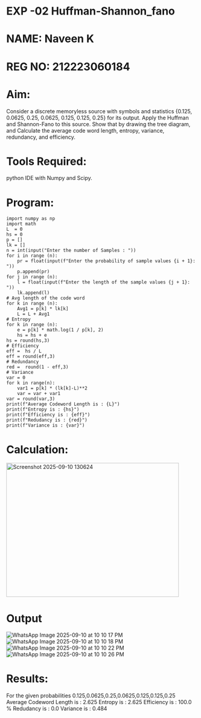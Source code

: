 
# EXP -02 Huffman-Shannon_fano
# NAME: Naveen K
# REG NO: 212223060184
# Aim:
Consider a discrete memoryless source with symbols and statistics {0.125, 0.0625, 0.25, 0.0625, 0.125, 0.125, 0.25} for its output. 
Apply the Huffman and Shannon-Fano to this source. 
Show that by drawing the tree diagram, and 
Calculate the average code word length, entropy, variance, redundancy, and efficiency.
# Tools Required:
python IDE with Numpy and Scipy.
# Program:
```
import numpy as np
import math 
L  = 0
hs = 0
p = []
lk = []
n = int(input("Enter the number of Samples : "))
for i in range (n): 
    pr = float(input(f"Enter the probability of sample values {i + 1}: "))  
    p.append(pr)
for j in range (n): 
    l = float(input(f"Enter the length of the sample values {j + 1}: "))  
    lk.append(l)
# Avg length of the code word
for k in range (n):
    Avg1 = p[k] * lk[k]
    L = L + Avg1
# Entropy
for k in range (n):
    e = p[k] * math.log(1 / p[k], 2)
    hs = hs + e
hs = round(hs,3)
# Efficiency
eff =  hs / L
eff = round(eff,3)
# Redundancy 
red =  round(1 - eff,3) 
# Variance
var = 0
for k in range(n):
    var1 = p[k] * (lk[k]-L)**2
    var = var + var1
var = round(var,3)
print(f"Average Codeword Length is : {L}")
print(f"Entropy is : {hs}")
print(f"Efficiency is : {eff}")
print(f"Redudancy is : {red}")
print(f"Variance is : {var}") 
```
# Calculation:

<img width="457" height="354" alt="Screenshot 2025-09-10 130624" src="https://github.com/user-attachments/assets/30aaccd7-81b2-400b-9755-853ae9b0e9ae" />

# Output

![WhatsApp Image 2025-09-10 at 10 10 17 PM](https://github.com/user-attachments/assets/b1ef0c10-d9ed-40e2-91ca-71842e333fe2)
![WhatsApp Image 2025-09-10 at 10 10 18 PM](https://github.com/user-attachments/assets/061ef0ee-5e1f-4f74-ab7a-6768237a1197)
![WhatsApp Image 2025-09-10 at 10 10 22 PM](https://github.com/user-attachments/assets/ce4ad2bd-8b3a-4c39-acdb-b613b7056f83)
![WhatsApp Image 2025-09-10 at 10 10 26 PM](https://github.com/user-attachments/assets/a06e5f20-ba53-4927-be75-e6c4ff4aa5ae)



# Results:
For the given probabilities 0.125,0.0625,0.25,0.0625,0.125,0.125,0.25
Average Codeword Length is : 2.625 Entropy is : 2.625 Efficiency is : 100.0 % Redudancy is : 0.0 Variance is : 0.484
